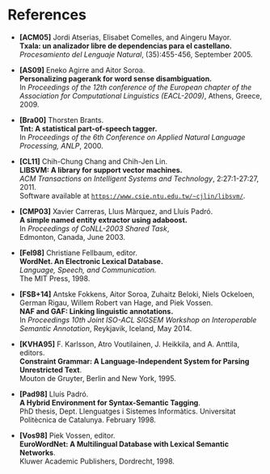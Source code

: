 # References

* __\[ACM05\]__ Jordi Atserias, Elisabet Comelles, and Aingeru Mayor.  
  __Txala: un analizador libre de dependencias para el castellano.__  
  _Procesamiento del Lenguaje Natural_, (35):455-456, September 2005.

* __\[AS09\]__ Eneko Agirre and Aitor Soroa.  
  __Personalizing pagerank for word sense disambiguation.__  
  In _Proceedings of the 12th conference of the European chapter of the Association for Computational Linguistics (EACL-2009)_, Athens, Greece, 2009.

* __\[Bra00\]__ Thorsten Brants.  
  __Tnt: A statistical part-of-speech tagger.__  
  In _Proceedings of the 6th Conference on Applied Natural Language Processing, ANLP_, 2000.

* __\[CL11\]__ Chih-Chung Chang and Chih-Jen Lin.  
  __LIBSVM: A library for support vector machines.__  
  _ACM Transactions on Intelligent Systems and Technology_, 2:27:1-27:27, 2011.  
   Software available at [`https://www.csie.ntu.edu.tw/~cjlin/libsvm/`](https://www.csie.ntu.edu.tw/~cjlin/libsvm/).

* __\[CMP03\]__ Xavier Carreras, Lluıs Màrquez, and Lluís Padró.  
  __A simple named entity extractor using adaboost.__  
  In _Proceedings of CoNLL-2003 Shared Task_,  
  Edmonton, Canada, June 2003.

* __\[Fel98\]__ Christiane Fellbaum, editor.  
  __WordNet. An Electronic Lexical Database.__    
  _Language, Speech, and Communication._  
  The MIT Press, 1998.

* __\[FSB+14\]__ Antske Fokkens, Aitor Soroa, Zuhaitz Beloki, Niels Ockeloen, German Rigau, Willem Robert van Hage, and Piek Vossen.  
  __NAF and GAF: Linking linguistic annotations.__  
  In _Proceedings 10th Joint ISO-ACL SIGSEM Workshop on Interoperable Semantic Annotation_, Reykjavik, Iceland, May 2014.

* __\[KVHA95\]__ F. Karlsson, Atro Voutilainen, J. Heikkila, and A. Anttila, editors.  
  __Constraint Grammar: A Language-Independent System for Parsing Unrestricted Text__.  
  Mouton de Gruyter, Berlin and New York, 1995.

* __\[Pad98\]__ Lluís Padró.  
  __A Hybrid Environment for Syntax-Semantic Tagging__.  
  PhD thesis, Dept. Llenguatges i Sistemes Informàtics. Universitat Politècnica de Catalunya. February 1998. 

* __\[Vos98\]__ Piek Vossen, editor.   
  __EuroWordNet: A Multilingual Database with Lexical Semantic Networks__.   
  Kluwer Academic Publishers, Dordrecht, 1998.

